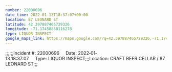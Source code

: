 ```yaml
---
number: 22000696
date_time: 2022-01-13T18:37:07+00:00
location: 87 LEONARD ST
latitude: 42.397887465729326
longitude: -71.17458858116278
type: LIQUOR INSPECT
google_maps_link: https://maps.google.com/?q=42.397887465729326,-71.17458858116278
---
```


;;;;;;Incident #: 22000696     Date: 2022‐01‐13 18:37:07     Type: LIQUOR INSPECT;;;Location: CRAFT BEER CELLAR / 87 LEONARD ST;;;
